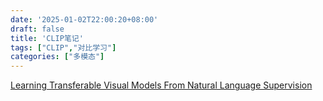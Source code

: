 ```yaml
---
date: '2025-01-02T22:00:20+08:00'
draft: false
title: 'CLIP笔记'
tags: ["CLIP","对比学习"]
categories: ["多模态"]
---
```


[Learning Transferable Visual Models From Natural Language Supervision](https://xves6ft58q.feishu.cn/docx/OxgOdpCSHo3mB3xKrV1czEXlnys?from=from_copylink)
